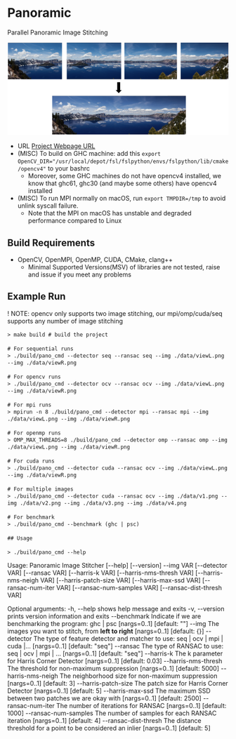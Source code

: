 # Panoramic

Parallel Panoramic Image Stitching

![](./assets/example.png)

- URL [Project Webpage URL](https://ji-xinyou.github.io/panoramic/)
- (MISC) To build on GHC machine: add this `export OpenCV_DIR="/usr/local/depot/fsl/fslpython/envs/fslpython/lib/cmake/opencv4"` to your bashrc
  - Moreover, some GHC machines do not have opencv4 installed, we know that ghc61, ghc30 (and maybe some others) have opencv4 installed
- (MISC) To run MPI normally on macOS, run `export TMPDIR=/tmp` to avoid unlink syscall failure.
  - Note that the MPI on macOS has unstable and degraded performance compared to Linux

## Build Requirements

- OpenCV, OpenMPI, OpenMP, CUDA, CMake, clang++
  - Minimal Supported Versions(MSV) of libraries are not tested, raise and issue if you meet any problems

## Example Run

! NOTE: opencv only supports two image stitching, our mpi/omp/cuda/seq supports any number of image stitching

```shell
> make build # build the project

# For sequential runs
> ./build/pano_cmd --detector seq --ransac seq --img ./data/viewL.png --img ./data/viewR.png

# For opencv runs
> ./build/pano_cmd --detector ocv --ransac ocv --img ./data/viewL.png --img ./data/viewR.png

# For mpi runs
> mpirun -n 8 ./build/pano_cmd --detector mpi --ransac mpi --img ./data/viewL.png --img ./data/viewR.png

# For openmp runs
> OMP_MAX_THREADS=8 ./build/pano_cmd --detector omp --ransac omp --img ./data/viewL.png --img ./data/viewR.png

# For cuda runs
> ./build/pano_cmd --detector cuda --ransac ocv --img ./data/viewL.png --img ./data/viewR.png

# For multiple images
> ./build/pano_cmd --detector cuda --ransac ocv --img ./data/v1.png --img ./data/v2.png --img ./data/v3.png --img ./data/v4.png

# For benchmark
> ./build/pano_cmd --benchmark (ghc | psc)

## Usage

> ./build/pano_cmd --help

```
Usage: Panoramic Image Stitcher [--help] [--version] --img VAR [--detector VAR] [--ransac VAR] [--harris-k VAR] [--harris-nms-thresh VAR] [--harris-nms-neigh VAR] [--harris-patch-size VAR] [--harris-max-ssd VAR] [--ransac-num-iter VAR] [--ransac-num-samples VAR] [--ransac-dist-thresh VAR]

Optional arguments:
  -h, --help            shows help message and exits 
  -v, --version         prints version information and exits 
  --benchmark           Indicate if we are benchmarking the program: ghc | psc [nargs=0..1] [default: ""]
  --img                 The images you want to stitch, from **left to right** [nargs=0..1] [default: {}]
  --detector            The type of feature detector and matcher to use: seq | ocv | mpi | cuda |... [nargs=0..1] [default: "seq"]
  --ransac              The type of RANSAC to use: seq | ocv | mpi | ... [nargs=0..1] [default: "seq"]
  --harris-k            The k parameter for Harris Corner Detector [nargs=0..1] [default: 0.03]
  --harris-nms-thresh   The threshold for non-maximum suppression [nargs=0..1] [default: 5000]
  --harris-nms-neigh    The neighborhood size for non-maximum suppression [nargs=0..1] [default: 3]
  --harris-patch-size   The patch size for Harris Corner Detector [nargs=0..1] [default: 5]
  --harris-max-ssd      The maximum SSD between two patches we are okay with [nargs=0..1] [default: 2500]
  --ransac-num-iter     The number of iterations for RANSAC [nargs=0..1] [default: 1000]
  --ransac-num-samples  The number of samples for each RANSAC iteration [nargs=0..1] [default: 4]
  --ransac-dist-thresh  The distance threshold for a point to be considered an inlier [nargs=0..1] [default: 5]
```
